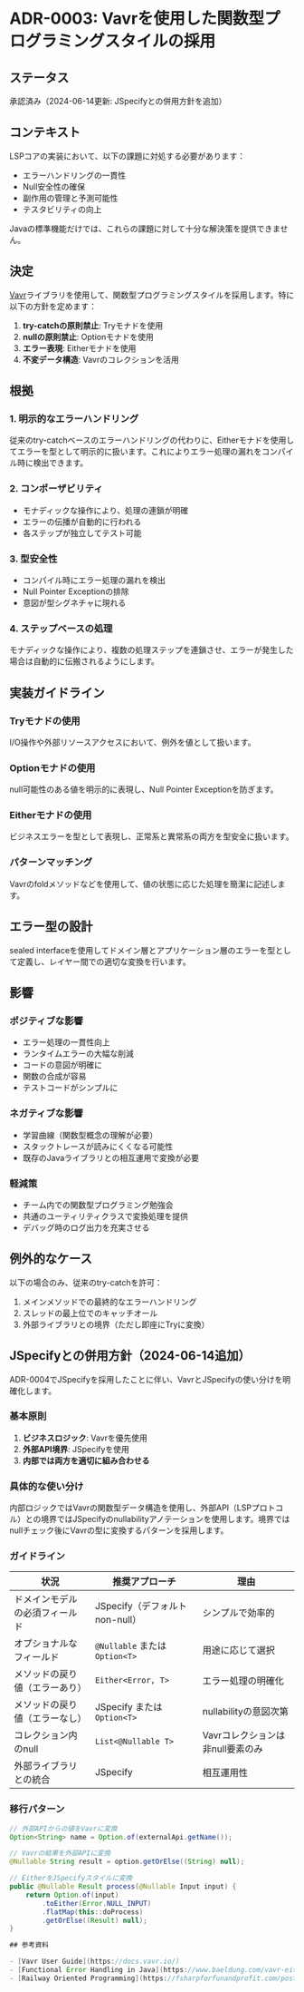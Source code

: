 # ADR-0003: Vavrを使用した関数型プログラミングスタイルの採用

## ステータス

承認済み（2024-06-14更新: JSpecifyとの併用方針を追加）

## コンテキスト

LSPコアの実装において、以下の課題に対処する必要があります：
- エラーハンドリングの一貫性
- Null安全性の確保
- 副作用の管理と予測可能性
- テスタビリティの向上

Javaの標準機能だけでは、これらの課題に対して十分な解決策を提供できません。

## 決定

[Vavr](https://www.vavr.io/)ライブラリを使用して、関数型プログラミングスタイルを採用します。特に以下の方針を定めます：

1. **try-catchの原則禁止**: Tryモナドを使用
2. **nullの原則禁止**: Optionモナドを使用
3. **エラー表現**: Eitherモナドを使用
4. **不変データ構造**: Vavrのコレクションを活用

## 根拠

### 1. 明示的なエラーハンドリング

従来のtry-catchベースのエラーハンドリングの代わりに、Eitherモナドを使用してエラーを型として明示的に扱います。これによりエラー処理の漏れをコンパイル時に検出できます。

### 2. コンポーザビリティ
- モナディックな操作により、処理の連鎖が明確
- エラーの伝播が自動的に行われる
- 各ステップが独立してテスト可能

### 3. 型安全性
- コンパイル時にエラー処理の漏れを検出
- Null Pointer Exceptionの排除
- 意図が型シグネチャに現れる

### 4. ステップベースの処理

モナディックな操作により、複数の処理ステップを連鎖させ、エラーが発生した場合は自動的に伝搬されるようにします。

## 実装ガイドライン

### Tryモナドの使用

I/O操作や外部リソースアクセスにおいて、例外を値として扱います。

### Optionモナドの使用

null可能性のある値を明示的に表現し、Null Pointer Exceptionを防ぎます。

### Eitherモナドの使用

ビジネスエラーを型として表現し、正常系と異常系の両方を型安全に扱います。

### パターンマッチング

Vavrのfoldメソッドなどを使用して、値の状態に応じた処理を簡潔に記述します。

## エラー型の設計

sealed interfaceを使用してドメイン層とアプリケーション層のエラーを型として定義し、レイヤー間での適切な変換を行います。

## 影響

### ポジティブな影響
- エラー処理の一貫性向上
- ランタイムエラーの大幅な削減
- コードの意図が明確に
- 関数の合成が容易
- テストコードがシンプルに

### ネガティブな影響
- 学習曲線（関数型概念の理解が必要）
- スタックトレースが読みにくくなる可能性
- 既存のJavaライブラリとの相互運用で変換が必要

### 軽減策
- チーム内での関数型プログラミング勉強会
- 共通のユーティリティクラスで変換処理を提供
- デバッグ時のログ出力を充実させる

## 例外的なケース

以下の場合のみ、従来のtry-catchを許可：
1. メインメソッドでの最終的なエラーハンドリング
2. スレッドの最上位でのキャッチオール
3. 外部ライブラリとの境界（ただし即座にTryに変換）

## JSpecifyとの併用方針（2024-06-14追加）

ADR-0004でJSpecifyを採用したことに伴い、VavrとJSpecifyの使い分けを明確化します。

### 基本原則

1. **ビジネスロジック**: Vavrを優先使用
2. **外部API境界**: JSpecifyを使用
3. **内部では両方を適切に組み合わせる**

### 具体的な使い分け

内部ロジックではVavrの関数型データ構造を使用し、外部API（LSPプロトコル）との境界ではJSpecifyのnullabilityアノテーションを使用します。境界ではnullチェック後にVavrの型に変換するパターンを採用します。

### ガイドライン

| 状況 | 推奨アプローチ | 理由 |
|------|--------------|------|
| ドメインモデルの必須フィールド | JSpecify（デフォルトnon-null） | シンプルで効率的 |
| オプショナルなフィールド | `@Nullable` または `Option<T>` | 用途に応じて選択 |
| メソッドの戻り値（エラーあり） | `Either<Error, T>` | エラー処理の明確化 |
| メソッドの戻り値（エラーなし） | JSpecify または `Option<T>` | nullabilityの意図次第 |
| コレクション内のnull | `List<@Nullable T>` | Vavrコレクションは非null要素のみ |
| 外部ライブラリとの統合 | JSpecify | 相互運用性 |

### 移行パターン

```java
// 外部APIからの値をVavrに変換
Option<String> name = Option.of(externalApi.getName());

// Vavrの結果を外部APIに変換
@Nullable String result = option.getOrElse((String) null);

// EitherをJSpecifyスタイルに変換
public @Nullable Result process(@Nullable Input input) {
    return Option.of(input)
        .toEither(Error.NULL_INPUT)
        .flatMap(this::doProcess)
        .getOrElse((Result) null);
}

## 参考資料

- [Vavr User Guide](https://docs.vavr.io/)
- [Functional Error Handling in Java](https://www.baeldung.com/vavr-either)
- [Railway Oriented Programming](https://fsharpforfunandprofit.com/posts/recipe-part2/)
